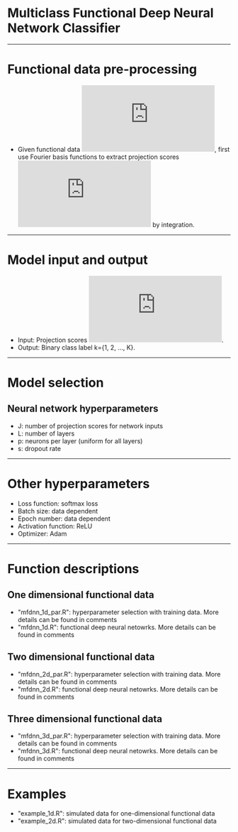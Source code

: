 # Multiclass Functional Deep Neural Network Classifier
------------------------------------------------

# Functional data pre-processing
- Given functional data ![first equation](https://latex.codecogs.com/gif.latex?X%28s_1%2C%20%5Cldots%2C%20s_d%29), first use Fourier basis functions to extract projection scores ![second equation](https://latex.codecogs.com/gif.latex?%5Cxi_1%2C%20%5Cxi_2%2C%20%5Cldots) by integration.
-------------------------------------------------------

# Model input and output
- Input: Projection scores ![xi](https://latex.codecogs.com/gif.latex?%5Cxi_1%2C%20%5Cxi_2%2C%20%5Cldots%2C%20%5Cxi_J).
- Output: Binary class label k={1, 2, ..., K}.
-------------------------------------------------------------

# Model selection
## Neural network hyperparameters 
- J: number of projection scores for network inputs
- L: number of layers 
- p: neurons per layer (uniform for all layers)
- s: dropout rate
-------------------------------------------------------------

# Other hyperparameters
- Loss function: softmax loss
- Batch size: data dependent
- Epoch number: data dependent
- Activation function: ReLU
- Optimizer: Adam 
-------------------------------------------------------------

# Function descriptions
## One dimensional functional data
- "mfdnn_1d_par.R": hyperparameter selection with training data. More details can be found in comments
- "mfdnn_1d.R": functional deep neural netowrks. More details can be found in comments 
## Two dimensional functional data
- "mfdnn_2d_par.R": hyperparameter selection with training data. More details can be found in comments
- "mfdnn_2d.R": functional deep neural netowrks. More details can be found in comments 
## Three dimensional functional data
- "mfdnn_3d_par.R": hyperparameter selection with training data. More details can be found in comments
- "mfdnn_3d.R": functional deep neural netowrks. More details can be found in comments 
-------------------------------------------------------------

# Examples
- "example_1d.R": simulated data for one-dimensional functional data
- "example_2d.R": simulated data for two-dimensional functional data
